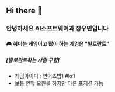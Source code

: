## Hi there 👋

### 안녕하세요 AI소프트웨어과 정우민입니다

#### 🎮 취미는 게임이고 많이 하는 게임은 "발로란트"
##### [발로란트하는 사람 구함]
- 게임아이디 : 연어초밥1 #kr1 
- 보통 연막 요원을 하지만 다른 포지션 가능

